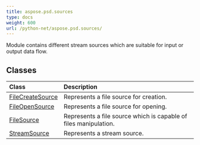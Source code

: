 ```yaml
---
title: aspose.psd.sources
type: docs
weight: 600
url: /python-net/aspose.psd.sources/
---
```



Module contains different stream sources which are suitable for input or output data flow.

## **Classes**
| **Class** | **Description** |
| :- | :- |
| [FileCreateSource](/psd/python-net/aspose.psd.sources/filecreatesource/) | Represents a file source for creation. |
| [FileOpenSource](/psd/python-net/aspose.psd.sources/fileopensource/) | Represents a file source for opening. |
| [FileSource](/psd/python-net/aspose.psd.sources/filesource/) | Represents a file source which is capable of files manipulation. |
| [StreamSource](/psd/python-net/aspose.psd.sources/streamsource/) | Represents a stream source. |
